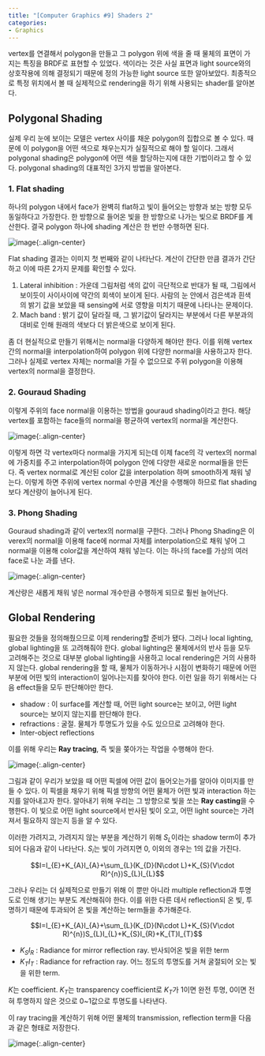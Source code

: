 ```yaml
---
title: "[Computer Graphics #9] Shaders 2"
categories:
- Graphics
---
```


vertex를 연결해서 polygon을 만들고 그 polygon 위에 색을 줄 때 물체의 표면이 가지는 특징을 BRDF로 표현할 수 있었다. 색이라는 것은 사실 표면과 light source와의 상호작용에 의해 결정되기 때문에 정의 가능한 light source 또한 알아보았다. 최종적으로 특정 위치에서 볼 때 실제적으로 rendering을 하기 위해 사용되는 shader를 알아본다.

## Polygonal Shading
실제 우리 눈에 보이는 모델은 vertex 사이를 채운  polygon의 집합으로 볼 수 있다. 때문에 이 polygon을 어떤 색으로 채우는지가 실질적으로 해야 할 일이다. 그래서 polygonal shading은 polygon에 어떤 색을 할당하는지에 대한 기법이라고 할 수 있다. polygonal shading의 대표적인 3가지 방법을 알아본다.

### 1. Flat shading
하나의 polygon 내에서 face가 완벽히 flat하고 빛이 들어오는 방향과 보는 방향 모두 동일하다고 가장한다. 한 방향으로 들어온 빛을 한 방향으로 나가는 빛으로 BRDF를 계산한다. 결국 polygon 하나에 shading 계산은 한 번만 수행하면 된다.

![image](https://user-images.githubusercontent.com/79836443/118248546-5d3e4200-b4df-11eb-8112-63cb8ea71499.png){:.align-center}

Flat shading 결과는 이미지 첫 번째와 같이 나타난다. 계산이 간단한 만큼 결과가 간단하고 이에 따른 2가지 문제를 확인할 수 있다.
1. Lateral inhibition : 가운데 그림처럼 색의 값이 극단적으로 반대가 될 때, 그림에서 보이듯이 사이사이에 약간의 회색이 보이게 된다. 사람의 눈 안에서 검은색과 흰색의 밝기 값을 보았을 때 sensing에 서로 영향을 미치기 때문에 나타나는 문제이다.
2. Mach band : 밝기 값이 달라질 때, 그 밝기값이  달라지는 부분에서 다른 부분과의 대비로 인해 원래의 색보다 더 밝은색으로 보이게 된다.

좀 더 현실적으로 만들기 위해서는 normal을 다양하게 해야만 한다. 이를 위해 vertex간의 normal을 interpolation하여 polygon 위에 다양한 normal을 사용하고자 한다. 그러나 실제로 vertex 자체는 normal을 가질 수 없으므로 주위 polygon을 이용해 vertex의 normal을 결정한다.

### 2. Gouraud Shading
이렇게 주위의 face normal을 이용하는 방법을 gouraud shading이라고 한다. 해당 vertex를 포함하는 face들의 normal을 평균하여 vertex의 normal을 계산한다. 

![image](https://user-images.githubusercontent.com/79836443/118255339-1d7b5880-b4e7-11eb-8206-92f6af7add9a.png){:.align-center}

이렇게 하면 각 vertex마다 normal을 가지게 되는데 이제 face의 각 vertex의 normal에 가중치를 주고 interpolation하여  polygon 안에 다양한 새로운 normal들을 만든다. 즉 vertex normal로 계산된 color 값을 interpolation 하며 smooth하게 채워 넣는다. 이렇게 하면 주위에 vertex normal 수만큼 계산을 수행해야 하므로 flat shading보다 계산량이 늘어나게 된다.

### 3. Phong Shading
Gouraud shading과 같이 vertex의 normal을 구한다. 그러나 Phong Shading은 이 verex의 normal을 이용해 face에 normal 자체를 interpolation으로 채워 넣어 그 normal을 이용해 color값을 계산하여 채워 넣는다. 이는 하나의 face를 가상의 여러 face로 나눈 과를 낸다.

![image](https://user-images.githubusercontent.com/79836443/118257471-a1cedb00-b4e9-11eb-8066-9f177d56bf49.png){:.align-center}

계산량은 새롭게 채워 넣은 normal 개수만큼 수행하게 되므로 훨씬 늘어난다.

## Global Rendering
필요한 것들을 정의해줬으므로 이제 rendering할 준비가 됐다. 그러나  local lighting, global lighting을 또 고려해줘야 한다. global lighting은 물체에서의 반사 등을 모두 고려해주는 것으로 대부분 global lighting을 사용하고 local rendering은 거의 사용하지 않는다. global rendering을 할 때, 물체가 이동하거나 시점이 변화하기 때문에 어떤 부분에 어떤 빛의 interaction이 일어나는지를 찾아야 한다. 이런 일을 하기 위해서는 다음 effect들을 모두 판단해야만 한다.
- shadow : 이 surface를 계산할 때, 어떤 light source는 보이고, 어떤 light source는 보이지 않는지를 판단해야 한다.
- refractions : 굴절. 물체가 투명도가 있을 수도 있으므로 고려해야 한다.
- Inter-object reflections

이를 위해 우리는 **Ray tracing**, 즉 빛을 쫒아가는 작업을 수행해야 한다.

![image](https://user-images.githubusercontent.com/79836443/118259038-97154580-b4eb-11eb-8870-ed047cf71ca7.png){:.align-center}

그림과 같이 우리가 보았을 때 어떤 픽셀에 어떤 값이 들어오는가를 알아야 이미지를 만들 수 있다. 이 픽셀을 채우기 위해 픽셀 방향의 어떤 물체가 어떤 빛과 interaction 하는지를 알아내고자 한다. 알아내기 위해 우리는 그 방향으로 빛을 쏘는 **Ray casting**을 수행한다. 이 빛으로 어떤 light source에서 반사된 빛이 오고, 어떤 light source는 가려져서 필요하지 않는지 등을 알 수 있다.

이러한  가려지고, 가려지지 않는 부분을 계산하기 위해 $S_{L}$이라는 shadow term이 추가되어 다음과 같이 나타난다.  $S_{i}$는 빛이 가려지면 0, 이외의 경우는 1의 값을 가진다.
<center>$$I=I_{E}+K_{A}I_{A}+\sum_{L}(K_{D}(N\cdot L)+K_{S}(V\cdot R)^{n})S_{L}I_{L}$$</center>

그러나 우리는 더 실제적으로 만들기 위해 이 뿐만 아니라 multiple reflection과 투명도로 인해 생기는 부분도 계산해줘야 한다. 이를 위한 다른 데서 reflection되 온 빛, 투명하기 때문에 투과되어 온 빛을 계산하는 term들을 추가해준다.
<center>$$I=I_{E}+K_{A}I_{A}+\sum_{L}(K_{D}(N\cdot L)+K_{S}(V\cdot R)^{n})S_{L}I_{L}+K_{S}I_{R}+K_{T}I_{T}$$</center>

- $K_{S}I_{R}$ : Radiance for mirror reflection ray. 반사되어온 빛을 위한 term
- $K_{T}I_{T}$ : Radiance for refraction ray. 어느 정도의 투명도를 거쳐 굴절되어 오는 빛을 위한 term.

$K$는 coefficient. $K_{T}$는 transparency coefficient로 $K_{T}$가 1이면 완전 투명, 0이면 전혀 투명하지 않은 것으로 0~1값으로 투명도를 나타낸다.

이 ray tracing을 계산하기 위해 어떤 물체의 transmission, reflection term을 다음과 같은 형태로 저장한다.

![image](https://user-images.githubusercontent.com/79836443/118261195-30ddf200-b4ee-11eb-933d-c29952a7f73c.png){:.align-center}
